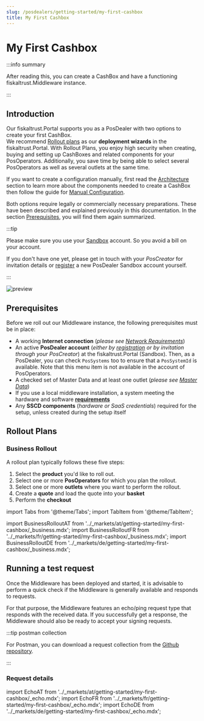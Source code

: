 ```yaml
---
slug: /posdealers/getting-started/my-first-cashbox
title: My First Cashbox
---
```

# My First Cashbox

:::info summary

After reading this, you can create a CashBox and have a functioning fiskaltrust.Middleware instance.

:::

## Introduction

Our fiskaltrust.Portal supports you as a PosDealer with two options to create your first CashBox.  
We recommend [Rollout plans](#business-rollout) as our **deployment wizards** in the fiskaltrust.Portal. With Rollout Plans, you enjoy high security when creating, buying and setting up CashBoxes and related components for your PosOperators. Additionally, you save time by being able to select several PosOperators as well as several outlets at the same time.  

If you want to create a configuration manually, first read the [Architecture](../business-basics/architecture.md) section to learn more about the components needed to create a CashBox then follow the guide for [Manual Configuration](../technical-operations/middleware/manual-configuration.md).

Both options require legally or commercially necessary preparations. These have been described and explained previously in this documentation. In the section [Prerequisites](#prerequisites), you will find them again summarized.

:::tip

Please make sure you use your [Sandbox](sandbox.md) account. So you avoid a bill on your account. 

If you don't have one yet, please get in touch with your *PosCreator* for invitation details or [register](registration.md) a new PosDealer Sandbox account yourself.

:::

![preview](./images/my-first-cashbox/first-CashBox-flow.png "My first CashBox")

## Prerequisites

Before we roll out our Middleware instance, the following prerequisites must be in place:

* A working **Internet connection** (_please see [Network Requirements](../technical-operations/middleware/network-requirements.md)_)
* An active **PosDealer account** (*either by [registration](registration.md) or by invitation through your PosCreator*) at the fiskaltrust.Portal (Sandbox). Then, as a PosDealer, you can check `PosSystems` too to ensure that a `PosSystemId` is available. Note that this menu item is not available in the account of PosOperators.
* A checked set of Master Data and at least one outlet (_please see [Master Data](../getting-started/operator-onboarding/master-data.md)_)
* If you use a local middleware installation, a system meeting the hardware and software **[requirements](../technical-operations/middleware/supported-environments.md)**
* Any **SSCD components** (*hardware or SaaS credentials*) required for the setup, unless created during the setup itself

## Rollout Plans

### Business Rollout 

A rollout plan typically follows these five steps:

1. Select the **product** you'd like to roll out.
2. Select one or more **PosOperators** for which you plan the rollout.
3. Select one or more **outlets** where you want to perform the rollout.
4. Create a **quote** and load the quote into your **basket**
5. Perform the **checkout**

import Tabs from '@theme/Tabs';
import TabItem from '@theme/TabItem';

import BusinessRolloutAT from '../_markets/at/getting-started/my-first-cashbox/_business.mdx';
import BusinessRolloutFR from '../_markets/fr/getting-started/my-first-cashbox/_business.mdx';
import BusinessRolloutDE from '../_markets/de/getting-started/my-first-cashbox/_business.mdx';

<Tabs groupId="market">

  <TabItem value="AT" label="Austria">
    <BusinessRolloutAT />
  </TabItem>

  <TabItem value="FR" label="France">
    <BusinessRolloutFR />
  </TabItem>

  <TabItem value="DE" label="Germany">
    <BusinessRolloutDE />
  </TabItem>

</Tabs>

## Running a test request

Once the Middleware has been deployed and started, it is advisable to perform a quick check if the Middleware is generally available and responds to requests.

For that purpose, the Middleware features an echo/ping request type that responds with the received data. If you successfully get a response, the Middleware should also be ready to accept your signing requests.

:::tip postman collection

For Postman, you can download a request collection from the [Github repository](https://github.com/fiskaltrust/middleware-demo-postman).

:::

### Request details

import EchoAT from '../_markets/at/getting-started/my-first-cashbox/_echo.mdx';
import EchoFR from '../_markets/fr/getting-started/my-first-cashbox/_echo.mdx';
import EchoDE from '../_markets/de/getting-started/my-first-cashbox/_echo.mdx';

<Tabs groupId="market">

  <TabItem value="AT" label="Austria">
    <EchoAT />
  </TabItem>

  <TabItem value="FR" label="France">
    <EchoFR />
  </TabItem>

  <TabItem value="DE" label="Germany">
    <EchoDE />
  </TabItem>

</Tabs>
